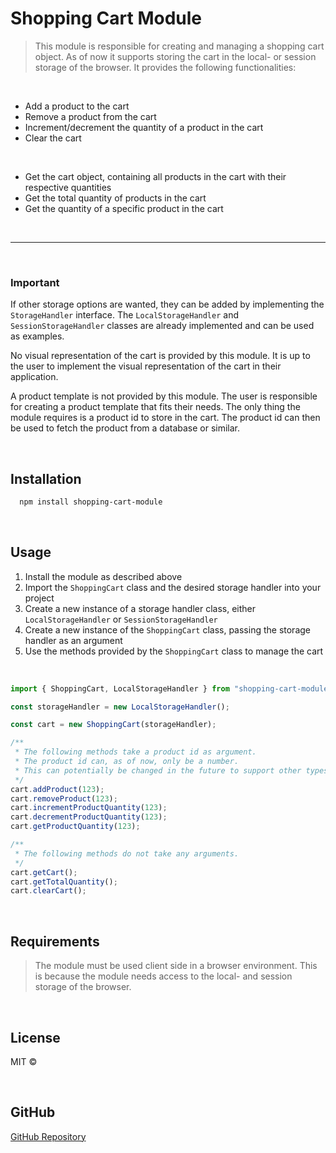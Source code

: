 # Shopping Cart Module

> This module is responsible for creating and managing a shopping cart object. As of now it supports storing the cart in the local- or session storage of the browser. It provides the following functionalities:

<br>

- Add a product to the cart
- Remove a product from the cart
- Increment/decrement the quantity of a product in the cart
- Clear the cart

<br>

- Get the cart object, containing all products in the cart with their respective quantities
- Get the total quantity of products in the cart
- Get the quantity of a specific product in the cart

<br>

---

<br>

### Important

If other storage options are wanted, they can be added by implementing the `StorageHandler` interface. The `LocalStorageHandler` and `SessionStorageHandler` classes are already implemented and can be used as examples.

No visual representation of the cart is provided by this module. It is up to the user to implement the visual representation of the cart in their application.

A product template is not provided by this module. The user is responsible for creating a product template that fits their needs. The only thing the module requires is a product id to store in the cart. The product id can then be used to fetch the product from a database or similar.

<br>

## Installation

```bash
  npm install shopping-cart-module
```

<br>

## Usage

1. Install the module as described above
2. Import the `ShoppingCart` class and the desired storage handler into your project
3. Create a new instance of a storage handler class, either `LocalStorageHandler` or `SessionStorageHandler`
4. Create a new instance of the `ShoppingCart` class, passing the storage handler as an argument
5. Use the methods provided by the `ShoppingCart` class to manage the cart

<br>

```typescript
import { ShoppingCart, LocalStorageHandler } from "shopping-cart-module";

const storageHandler = new LocalStorageHandler();

const cart = new ShoppingCart(storageHandler);

/**
 * The following methods take a product id as argument.
 * The product id can, as of now, only be a number.
 * This can potentially be changed in the future to support other types, like strings.
 */
cart.addProduct(123);
cart.removeProduct(123);
cart.incrementProductQuantity(123);
cart.decrementProductQuantity(123);
cart.getProductQuantity(123);

/**
 * The following methods do not take any arguments.
 */
cart.getCart();
cart.getTotalQuantity();
cart.clearCart();
```

<br>

## Requirements

> The module must be used client side in a browser environment. This is because the module needs access to the local- and session storage of the browser.

<br>

## License

MIT ©

<br>

## GitHub

[GitHub Repository](https://github.com/vonzweigbergksamuel/lab2-1dv610)
